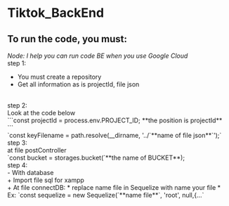# Tiktok_BackEnd
## To run the code, you must:
*Node: I help you can run code BE when you use Google Cloud*<br>
step 1:<br>
- You must create a repository
- Get all information as is projectId, file json
<br>
step 2:<br>
Look at the code below<br>
```const projectId = process.env.PROJECT_ID; **the position is projectId** ```<br>
`const keyFilename = path.resolve(__dirname, '../`**name of file json**`');`
<br>
step 3:<br>
at file postController<br>
`const bucket = storages.bucket(`**the name of BUCKET**);
<br>
step 4:<br>
- With database<br>
+ Import file sql for xampp<br>
+ At file connectDB:
  * replace name file in Sequelize with name your file
  * Ex: `const sequelize = new Sequelize(`**name file**`, 'root', null,{...`



